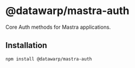 # @datawarp/mastra-auth

Core Auth methods for Mastra applications.

## Installation

```bash
npm install @datawarp/mastra-auth
```
